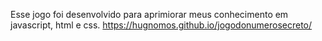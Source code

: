 Esse jogo foi desenvolvido para aprimiorar meus conhecimento em javascript, html e css.
https://hugnomos.github.io/jogodonumerosecreto/
